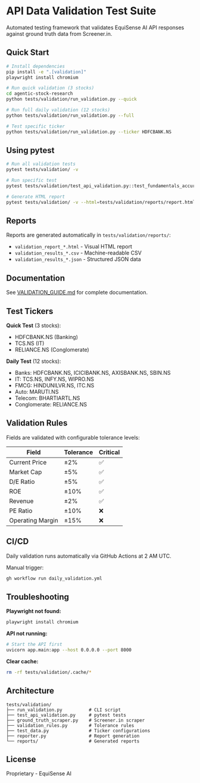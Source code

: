 # API Data Validation Test Suite

Automated testing framework that validates EquiSense AI API responses against ground truth data from Screener.in.

## Quick Start

```bash
# Install dependencies
pip install -e ".[validation]"
playwright install chromium

# Run quick validation (3 stocks)
cd agentic-stock-research
python tests/validation/run_validation.py --quick

# Run full daily validation (12 stocks)
python tests/validation/run_validation.py --full

# Test specific ticker
python tests/validation/run_validation.py --ticker HDFCBANK.NS
```

## Using pytest

```bash
# Run all validation tests
pytest tests/validation/ -v

# Run specific test
pytest tests/validation/test_api_validation.py::test_fundamentals_accuracy[HDFCBANK.NS] -v

# Generate HTML report
pytest tests/validation/ -v --html=tests/validation/reports/report.html --self-contained-html
```

## Reports

Reports are generated automatically in `tests/validation/reports/`:
- `validation_report_*.html` - Visual HTML report
- `validation_results_*.csv` - Machine-readable CSV
- `validation_results_*.json` - Structured JSON data

## Documentation

See [VALIDATION_GUIDE.md](../../../docs/VALIDATION_GUIDE.md) for complete documentation.

## Test Tickers

**Quick Test** (3 stocks):
- HDFCBANK.NS (Banking)
- TCS.NS (IT)
- RELIANCE.NS (Conglomerate)

**Daily Test** (12 stocks):
- Banks: HDFCBANK.NS, ICICIBANK.NS, AXISBANK.NS, SBIN.NS
- IT: TCS.NS, INFY.NS, WIPRO.NS
- FMCG: HINDUNILVR.NS, ITC.NS
- Auto: MARUTI.NS
- Telecom: BHARTIARTL.NS
- Conglomerate: RELIANCE.NS

## Validation Rules

Fields are validated with configurable tolerance levels:

| Field | Tolerance | Critical |
|-------|-----------|----------|
| Current Price | ±2% | ✅ |
| Market Cap | ±5% | ✅ |
| D/E Ratio | ±5% | ✅ |
| ROE | ±10% | ✅ |
| Revenue | ±2% | ✅ |
| PE Ratio | ±10% | ❌ |
| Operating Margin | ±15% | ❌ |

## CI/CD

Daily validation runs automatically via GitHub Actions at 2 AM UTC.

Manual trigger:
```bash
gh workflow run daily_validation.yml
```

## Troubleshooting

**Playwright not found:**
```bash
playwright install chromium
```

**API not running:**
```bash
# Start the API first
uvicorn app.main:app --host 0.0.0.0 --port 8000
```

**Clear cache:**
```bash
rm -rf tests/validation/.cache/*
```

## Architecture

```
tests/validation/
├── run_validation.py          # CLI script
├── test_api_validation.py     # pytest tests
├── ground_truth_scraper.py    # Screener.in scraper
├── validation_rules.py        # Tolerance rules
├── test_data.py               # Ticker configurations
├── reporter.py                # Report generation
└── reports/                   # Generated reports
```

## License

Proprietary - EquiSense AI


